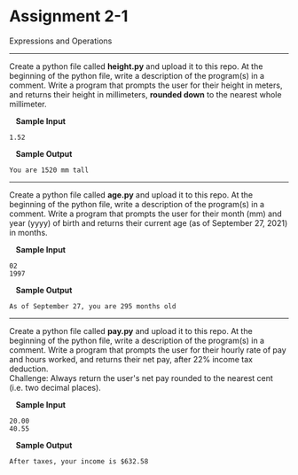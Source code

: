 # Assignment 2-1

Expressions and Operations

---
Create a python file called **height.py** and upload it to this repo. At the beginning of the python file, write a description of the program(s) in a comment. Write a program that prompts the user for their height in meters, and returns their height in millimeters, **rounded down** to the nearest whole millimeter.

&nbsp;&nbsp; **Sample Input**

    1.52

&nbsp;&nbsp; **Sample Output**

    You are 1520 mm tall

---
Create a python file called **age.py** and upload it to this repo. At the beginning of the python file, write a description of the program(s) in a comment. Write a program that prompts the user for their month (mm) and year (yyyy) of birth and returns their current age (as of September 27, 2021) in months.

&nbsp;&nbsp; **Sample Input**

    02
    1997

&nbsp;&nbsp; **Sample Output**

    As of September 27, you are 295 months old

---
Create a python file called **pay.py** and upload it to this repo. At the beginning of the python file, write a description of the program(s) in a comment. Write a program that prompts the user for their hourly rate of pay and hours worked, and returns their net pay, after 22% income tax deduction.<br>
Challenge: Always return the user's net pay rounded to the nearest cent (i.e. two decimal places).

&nbsp;&nbsp; **Sample Input**

    20.00
    40.55

&nbsp;&nbsp; **Sample Output**

    After taxes, your income is $632.58
